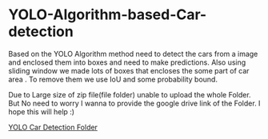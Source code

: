 # YOLO-Algorithm-based-Car-detection
Based on the YOLO Algorithm method need to detect the cars from a image and enclosed them into boxes and need to make predictions. Also using sliding window we made lots of boxes that encloses the some part of car area . To remove them we use IoU and some probability bound.

Due to Large size of zip file(file folder) unable to upload the whole Folder. But No need to worry I wanna to provide the google drive link of the Folder. I hope this will help :)

[YOLO Car Detection Folder](https://drive.google.com/drive/folders/1HmyQv_BYlyMrwdt-GxHhnw3mS01s7NmI)
